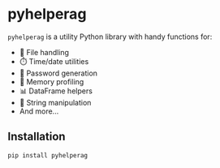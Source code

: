 # pyhelperag

`pyhelperag` is a utility Python library with handy functions for:

- 📁 File handling
- ⏱️ Time/date utilities
- 🔐 Password generation
- 🧠 Memory profiling
- 📊 DataFrame helpers
- 🔄 String manipulation
- And more...

## Installation

```bash
pip install pyhelperag
